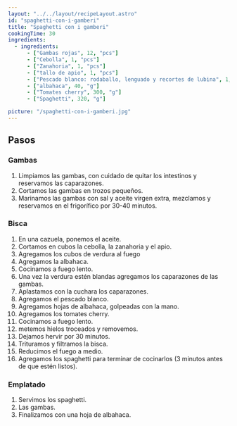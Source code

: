 ```yaml
---
layout: "../../layout/recipeLayout.astro"
id: "spaghetti-con-i-gamberi"
title: "Spaghetti con i gamberi"
cookingTime: 30
ingredients:
  - ingredients:
      - ["Gambas rojas", 12, "pcs"]
      - ["Cebolla", 1, "pcs"]
      - ["Zanahoria", 1, "pcs"]
      - ["tallo de apio", 1, "pcs"]
      - ["Pescado blanco: rodaballo, lenguado y recortes de lubina", 1, "pcs"]
      - ["albahaca", 40, "g"]
      - ["Tomates cherry", 300, "g"]
      - ["Spaghetti", 320, "g"]

picture: "/spaghetti-con-i-gamberi.jpg"
---
```


## Pasos

### Gambas

1. Limpiamos las gambas, con cuidado de quitar los intestinos y reservamos las caparazones.
2. Cortamos las gambas en trozos pequeños.
3. Marinamos las gambas con sal y aceite virgen extra, mezclamos y reservamos en el frigorífico por 30-40 minutos.

### Bisca

1. En una cazuela, ponemos el aceite.
2. Cortamos en cubos la cebolla, la zanahoria y el apio.
3. Agregamos los cubos de verdura al fuego
4. Agregamos la albahaca.
5. Cocinamos a fuego lento.
6. Una vez la verdura estén blandas agregamos los caparazones de las gambas.
7. Aplastamos con la cuchara los caparazones.
8. Agregamos el pescado blanco.
9. Agregamos hojas de albahaca, golpeadas con la mano.
10. Agregamos los tomates cherry.
11. Cocinamos a fuego lento.
12. metemos hielos troceados y removemos.
13. Dejamos hervir por 30 minutos.
14. Trituramos y filtramos la bisca.
15. Reducimos el fuego a medio.
16. Agregamos los spaghetti para terminar de cocinarlos (3 minutos antes de que estén listos).

### Emplatado

1. Servimos los spaghetti.
2. Las gambas.
3. Finalizamos con una hoja de albahaca.

